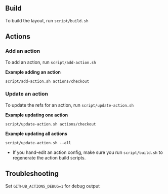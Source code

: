 

## Build

To build the layout, run `script/build.sh`

## Actions

### Add an action

To add an action, run `script/add-action.sh`

__Example adding an action__

```
script/add-action.sh actions/checkout
```

### Update an action

To update the refs for an action, run `script/update-action.sh`

__Example updating one action__

```
script/update-action.sh actions/checkout
```

__Example updating all actions__

```
script/update-action.sh --all
```

- If you hand-edit an action config, make sure you run `script/build.sh` to regenerate the action build scripts.

## Troubleshooting

Set `GITHUB_ACTIONS_DEBUG=1` for debug output
